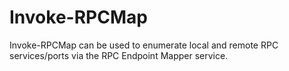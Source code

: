 # Invoke-RPCMap
Invoke-RPCMap can be used to enumerate local and remote RPC services/ports via the RPC Endpoint Mapper service.
